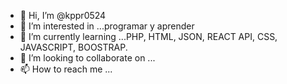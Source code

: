 - 👋 Hi, I’m @kppr0524
- 👀 I’m interested in ...programar y aprender
- 🌱 I’m currently learning ...PHP, HTML, JSON, REACT API, CSS, JAVASCRIPT, BOOSTRAP.
- 💞️ I’m looking to collaborate on ...
- 📫 How to reach me ...

<!---
kppr0524/kppr0524 is a ✨ special ✨ repository because its `README.md` (this file) appears on your GitHub  profile.
You can click the Preview link to take a look at your changes.
---> 
